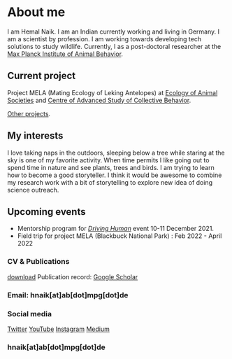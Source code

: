 # About me  
I am Hemal Naik. I am an Indian currently working and living in Germany. I am a scientist by profession. 
I am working towards developing tech solutions to study wildlife. 
Currently, I as a post-doctoral researcher at the [Max Planck Institute of Animal Behavior](https://www.ab.mpg.de/). 

## Current project
Project MELA (Mating Ecology of Leking Antelopes) at [Ecology of Animal Societies](https://www.ab.mpg.de/crofoot) and [Centre of Advanced Study of Collective Behavior](https://www.exc.uni-konstanz.de/collective-behaviour/).

[Other projects](/about/outreach). 

## My interests
I love taking naps in the outdoors, sleeping below a tree while staring at the sky is one of my favorite activity. 
When time permits I like going out to spend time in nature and see plants, trees and birds. I am trying to learn how to become a good storyteller. 
I think it would be awesome to combine my research work with a bit of storytelling to explore new idea of doing science outreach.  

## Upcoming events   
- Mentorship program for [_Driving Human_](https://drivingthehuman.com/) event 10-11 December 2021.
- Field trip for project MELA (Blackbuck National Park) : Feb 2022 - April 2022

### CV & Publications 
[download](/cv/Resume.pdf) 
Publication record: [Google Scholar](https://scholar.google.de/citations?user=iWIresYAAAAJ&hl=en)

### Email: hnaik[at]ab[dot]mpg[dot]de

### Social media
[Twitter](https://twitter.com/hmnaik) [YouTube](https://www.youtube.com/channel/UCFERZcpt3g0wQzTgtil1HIA?view_as=subscriber)  [Instagram](https://www.instagram.com/walking_naik/?hl=en)  [Medium](https://medium.com/@hemalnaik)

### hnaik[at]ab[dot]mpg[dot]de